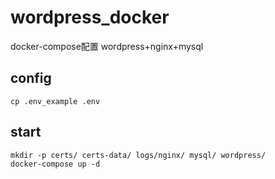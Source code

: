 # wordpress_docker
docker-compose配置 wordpress+nginx+mysql 

## config

```
cp .env_example .env
```

## start

```
mkdir -p certs/ certs-data/ logs/nginx/ mysql/ wordpress/
docker-compose up -d
```
